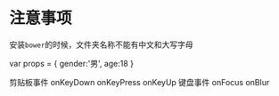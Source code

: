# 注意事项
安装`bower`的时候，文件夹名称不能有中文和大写字母


var props = {
    gender:'男',
    age:18
}


剪贴板事件 onKeyDown onKeyPress onKeyUp
键盘事件 onFocus onBlur
